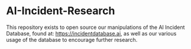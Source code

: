 # AI-Incident-Research

This repository exists to open source our manipulations of the AI Incident Database, found at: https://incidentdatabase.ai, as well as our various usage of the database to encourage further research.

